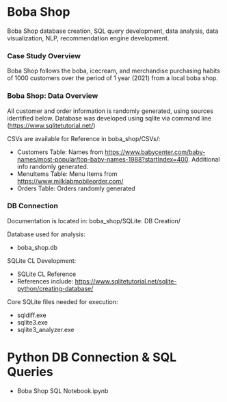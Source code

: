 # Boba Shop
Boba Shop database creation, SQL query development, data analysis, data visualization, NLP, recommendation engine development. 

### Case Study Overview
Boba Shop follows the boba, icecream, and merchandise purchasing habits of 1000 customers over the period of 1 year (2021) from a local boba shop. 

### Boba Shop: Data Overview
All customer and order information is randomly generated, using sources identified below. Database was developed using sqlite via command line (https://www.sqlitetutorial.net/)

CSVs are available for Reference in boba_shop/CSVs/:
- Customers Table: Names from https://www.babycenter.com/baby-names/most-popular/top-baby-names-1988?startIndex=400. Additional info randomly generated.
- MenuItems Table: Menu Items from https://www.milklabmobileorder.com/
- Orders Table: Orders randomly generated 

### DB Connection 
Documentation is located in: boba_shop/SQLite: DB Creation/

Database used for analysis:
- boba_shop.db

SQLite CL Development:
- SQLite CL Reference
- References include: https://www.sqlitetutorial.net/sqlite-python/creating-database/

Core SQLite files needed for execution:
- sqldiff.exe
- sqlite3.exe
- sqlite3_analyzer.exe


# Python DB Connection & SQL Queries
- Boba Shop SQL Notebook.ipynb
